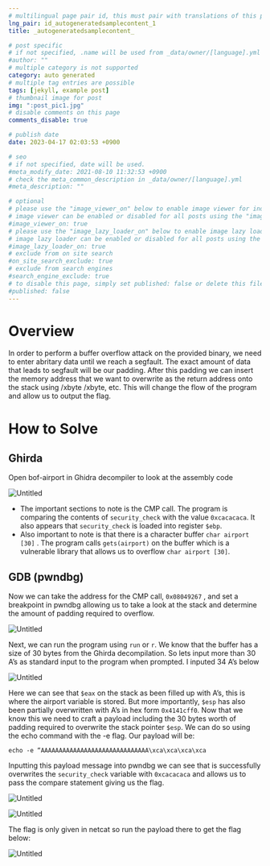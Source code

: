 ```yaml
---
# multilingual page pair id, this must pair with translations of this page. (This name must be unique)
lng_pair: id_autogeneratedsamplecontent_1
title: _autogeneratedsamplecontent_

# post specific
# if not specified, .name will be used from _data/owner/[language].yml
#author: ""
# multiple category is not supported
category: auto generated
# multiple tag entries are possible
tags: [jekyll, example post]
# thumbnail image for post
img: ":post_pic1.jpg"
# disable comments on this page
comments_disable: true

# publish date
date: 2023-04-17 02:03:53 +0900

# seo
# if not specified, date will be used.
#meta_modify_date: 2021-08-10 11:32:53 +0900
# check the meta_common_description in _data/owner/[language].yml
#meta_description: ""

# optional
# please use the "image_viewer_on" below to enable image viewer for individual pages or posts (_posts/ or [language]/_posts folders).
# image viewer can be enabled or disabled for all posts using the "image_viewer_posts: true" setting in _data/conf/main.yml.
#image_viewer_on: true
# please use the "image_lazy_loader_on" below to enable image lazy loader for individual pages or posts (_posts/ or [language]/_posts folders).
# image lazy loader can be enabled or disabled for all posts using the "image_lazy_loader_posts: true" setting in _data/conf/main.yml.
#image_lazy_loader_on: true
# exclude from on site search
#on_site_search_exclude: true
# exclude from search engines
#search_engine_exclude: true
# to disable this page, simply set published: false or delete this file
#published: false
---
```


# Overview

In order to perform a buffer overflow attack on the provided binary, we need to enter abritary data until we reach a segfault. The exact amount of data that leads to segfault will be our padding. After this padding we can insert the memory address that we want to overwrite as the return address onto the stack using /xbyte /xbyte, etc. This will change the flow of the program and allow us to output the flag. 

# How to Solve

## Ghirda

Open bof-airport in Ghidra decompiler to look at the assembly code

![Untitled](:Untitled.png)

- The important sections to note is the CMP call. The program is comparing the contents of `security_check` with the value `0xcacacaca`. It also appears that `security_check` is loaded into register `$ebp`.
- Also important to note is that there is a character buffer `char airport [30]` . The program calls `gets(airport)` on the buffer which is a vulnerable library that allows us to overflow `char airport [30]`.

## GDB (pwndbg)

Now we can take the address for the CMP call, `0x08049267` , and set a breakpoint in pwndbg allowing us to take a look at the stack and determine the amount of padding required to overflow. 

![Untitled](:Untitled%201.png)

Next, we can run the program using `run` or `r`. We know that the buffer has a size of 30 bytes from the Ghirda decompilation. So lets input more than 30 A’s as standard input to the program when prompted. I inputed 34 A’s below

![Untitled](:Untitled%202.png)

Here we can see that `$eax` on the stack as been filled up with A’s, this is where the airport variable is stored. But more importantly, `$esp` has also been partially overwritten with A’s in hex form `0x4141cff0`. Now that we know this we need to craft a payload including the 30 bytes worth of padding required to overwrite the stack pointer `$esp`. We can do so using the echo command with the -e flag. Our payload will be:

`echo -e “AAAAAAAAAAAAAAAAAAAAAAAAAAAAAA\xca\xca\xca\xca`

Inputting this payload message into pwndbg we can see that is successfully overwrites the `security_check` variable with `0xcacacaca` and allows us to pass the compare statement giving us the flag. 

![Untitled](:Untitled%203.png)

![Untitled](:Untitled%204.png)

The flag is only given in netcat so run the payload there to get the flag below: 

![Untitled](:Untitled%205.png)